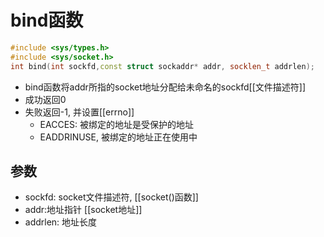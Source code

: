 # bind函数

```c++
#include <sys/types.h>
#include <sys/socket.h>
int bind(int sockfd,const struct sockaddr* addr, socklen_t addrlen);
```

- bind函数将addr所指的socket地址分配给未命名的sockfd[[文件描述符]]
- 成功返回0 
- 失败返回-1, 并设置[[errno]]
  - EACCES: 被绑定的地址是受保护的地址
  - EADDRINUSE, 被绑定的地址正在使用中

## 参数

- sockfd: socket文件描述符, 
  [[socket()函数]]
- addr:地址指针
  [[socket地址]]
- addrlen: 地址长度

